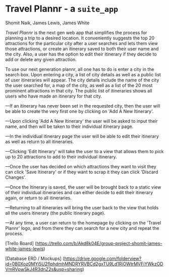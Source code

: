 # Travel Plannr - a `suite_app`
Shomit Naik, James Lewis, James White

*Travel Plannr* is the next gen web app that simplifies the process for planning a trip to a desired location. It conveniently suggests the top 20 attractions for the particular city after a user searches and lets them view those attractions, or create an itinerary saved to both their user name and the city. Also, a user has the option to edit their itinerary if they decide to add or delete any given attraction.

To use our next generation plannr, all one has to do is enter a city in the search box. Upon entering a city, a list of city details as well as a public list of user itineraries will appear. The city details include the name of the city the user searched for, a map of the city, as well as a list of the 20 most prominent attractions in that city. The public list of itineraries shows all users who have made an itinerary for that city. 

—If an itinerary has never been set in the requested city, then the user will be able to create the very first one by clicking on 'Add A New Itinerary'. 

—Upon clicking 'Add A New Itinerary' the user will be asked to input their name, and then will be taken to their individual itinerary page.

—In the individual itinerary page the user will be able to edit their itinerary as well as return to all itineraries. 

—Clicking 'Edit Itinerary' will take the user to a view that allows them to pick up to 20 attractions to add to their individual itinerary. 

—Once the user has decided on which attractions they want to visit they can click 'Save Itinerary' or if they want to scrap it they can click 'Discard Changes'. 

—Once the Itinerary is saved, the user will be brought back to a static view of their individual itineraries and can either decide to edit their itinerary again, or return to all itineraries. 

—Returning to all itineraries will bring the user back to the view that holds all the users itinerary (the public itinerary page).

—At any time, a user can return to the homepage by clicking on the 'Travel Plannr' logo, and from there they can search for a new city and repeat the process.

[Trello Board] (https://trello.com/b/Akd8k04E/group-project-shomit-james-white-james-lewis)

[Database ERD / Mockups] (https://drive.google.com/folderview?id=0B0Xoz0MYi5U2flphdmhMNDRYRVBCd2gxTU9Ld1RjOWtrMVFiYWkzODVmRVpwSkJ4R3dnZ2s&usp=sharing)
